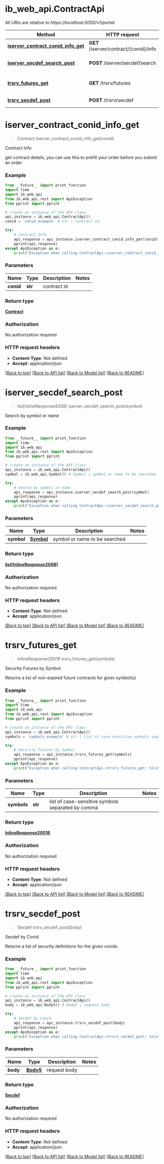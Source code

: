 # ib_web_api.ContractApi

All URIs are relative to *https://localhost:5000/v1/portal*

Method | HTTP request | Description
------------- | ------------- | -------------
[**iserver_contract_conid_info_get**](ContractApi.md#iserver_contract_conid_info_get) | **GET** /iserver/contract/{conid}/info | Contract Info
[**iserver_secdef_search_post**](ContractApi.md#iserver_secdef_search_post) | **POST** /iserver/secdef/search | Search by symbol or name
[**trsrv_futures_get**](ContractApi.md#trsrv_futures_get) | **GET** /trsrv/futures | Security Futures by Symbol
[**trsrv_secdef_post**](ContractApi.md#trsrv_secdef_post) | **POST** /trsrv/secdef | Secdef by Conid


# **iserver_contract_conid_info_get**
> Contract iserver_contract_conid_info_get(conid)

Contract Info

get contract details, you can use this to prefill your order before you submit an order

### Example
```python
from __future__ import print_function
import time
import ib_web_api
from ib_web_api.rest import ApiException
from pprint import pprint

# create an instance of the API class
api_instance = ib_web_api.ContractApi()
conid = 'conid_example' # str | contract id

try:
    # Contract Info
    api_response = api_instance.iserver_contract_conid_info_get(conid)
    pprint(api_response)
except ApiException as e:
    print("Exception when calling ContractApi->iserver_contract_conid_info_get: %s\n" % e)
```

### Parameters

Name | Type | Description  | Notes
------------- | ------------- | ------------- | -------------
 **conid** | **str**| contract id | 

### Return type

[**Contract**](Contract.md)

### Authorization

No authorization required

### HTTP request headers

 - **Content-Type**: Not defined
 - **Accept**: application/json

[[Back to top]](#) [[Back to API list]](../README.md#documentation-for-api-endpoints) [[Back to Model list]](../README.md#documentation-for-models) [[Back to README]](../README.md)

# **iserver_secdef_search_post**
> list[InlineResponse2008] iserver_secdef_search_post(symbol)

Search by symbol or name

### Example
```python
from __future__ import print_function
import time
import ib_web_api
from ib_web_api.rest import ApiException
from pprint import pprint

# create an instance of the API class
api_instance = ib_web_api.ContractApi()
symbol = ib_web_api.Symbol() # Symbol | symbol or name to be searched

try:
    # Search by symbol or name
    api_response = api_instance.iserver_secdef_search_post(symbol)
    pprint(api_response)
except ApiException as e:
    print("Exception when calling ContractApi->iserver_secdef_search_post: %s\n" % e)
```

### Parameters

Name | Type | Description  | Notes
------------- | ------------- | ------------- | -------------
 **symbol** | [**Symbol**](Symbol.md)| symbol or name to be searched | 

### Return type

[**list[InlineResponse2008]**](InlineResponse2008.md)

### Authorization

No authorization required

### HTTP request headers

 - **Content-Type**: Not defined
 - **Accept**: application/json

[[Back to top]](#) [[Back to API list]](../README.md#documentation-for-api-endpoints) [[Back to Model list]](../README.md#documentation-for-models) [[Back to README]](../README.md)

# **trsrv_futures_get**
> InlineResponse20016 trsrv_futures_get(symbols)

Security Futures by Symbol

Returns a list of non-expired future contracts for given symbol(s)

### Example
```python
from __future__ import print_function
import time
import ib_web_api
from ib_web_api.rest import ApiException
from pprint import pprint

# create an instance of the API class
api_instance = ib_web_api.ContractApi()
symbols = 'symbols_example' # str | list of case-sensitive symbols separated by comma

try:
    # Security Futures by Symbol
    api_response = api_instance.trsrv_futures_get(symbols)
    pprint(api_response)
except ApiException as e:
    print("Exception when calling ContractApi->trsrv_futures_get: %s\n" % e)
```

### Parameters

Name | Type | Description  | Notes
------------- | ------------- | ------------- | -------------
 **symbols** | **str**| list of case-sensitive symbols separated by comma | 

### Return type

[**InlineResponse20016**](InlineResponse20016.md)

### Authorization

No authorization required

### HTTP request headers

 - **Content-Type**: Not defined
 - **Accept**: application/json

[[Back to top]](#) [[Back to API list]](../README.md#documentation-for-api-endpoints) [[Back to Model list]](../README.md#documentation-for-models) [[Back to README]](../README.md)

# **trsrv_secdef_post**
> Secdef trsrv_secdef_post(body)

Secdef by Conid

Returns a list of security definitions for the given conids

### Example
```python
from __future__ import print_function
import time
import ib_web_api
from ib_web_api.rest import ApiException
from pprint import pprint

# create an instance of the API class
api_instance = ib_web_api.ContractApi()
body = ib_web_api.Body5() # Body5 | request body

try:
    # Secdef by Conid
    api_response = api_instance.trsrv_secdef_post(body)
    pprint(api_response)
except ApiException as e:
    print("Exception when calling ContractApi->trsrv_secdef_post: %s\n" % e)
```

### Parameters

Name | Type | Description  | Notes
------------- | ------------- | ------------- | -------------
 **body** | [**Body5**](Body5.md)| request body | 

### Return type

[**Secdef**](Secdef.md)

### Authorization

No authorization required

### HTTP request headers

 - **Content-Type**: Not defined
 - **Accept**: application/json

[[Back to top]](#) [[Back to API list]](../README.md#documentation-for-api-endpoints) [[Back to Model list]](../README.md#documentation-for-models) [[Back to README]](../README.md)

